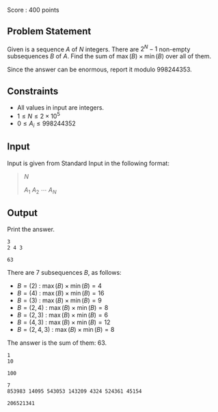 Score : $400$ points

## Problem Statement

Given is a sequence $A$ of $N$ integers. There are $2^N - 1$ non-empty subsequences $B$ of $A$. Find the sum of $\max\left(B\right) \times \min\left(B\right)$ over all of them.

Since the answer can be enormous, report it modulo $998244353$.

## Constraints

- All values in input are integers.
- $1 \leq N \leq 2 \times 10^5$
- $0 \leq A_i \leq 998244352$

## Input

Input is given from Standard Input in the following format:

> $N$
> 
> $A_1$ $A_2$ $\cdots$ $A_N$

## Output

Print the answer.

```input1
3
2 4 3
```

```output1
63
```

There are $7$ subsequences $B$, as follows:

- $B = \left(2\right)$ : $\max\left(B\right) \times \min\left(B\right) = 4$
- $B = \left(4\right)$ : $\max\left(B\right) \times \min\left(B\right) = 16$
- $B = \left(3\right)$ : $\max\left(B\right) \times \min\left(B\right) = 9$
- $B = \left(2, 4\right)$ : $\max\left(B\right) \times \min\left(B\right) = 8$
- $B = \left(2, 3\right)$ : $\max\left(B\right) \times \min\left(B\right) = 6$
- $B = \left(4, 3\right)$ : $\max\left(B\right) \times \min\left(B\right) = 12$
- $B = \left(2, 4, 3\right)$ : $\max\left(B\right) \times \min\left(B\right) = 8$

The answer is the sum of them: $63$.

```input2
1
10
```

```output2
100
```

```input3
7
853983 14095 543053 143209 4324 524361 45154
```

```output3
206521341
```